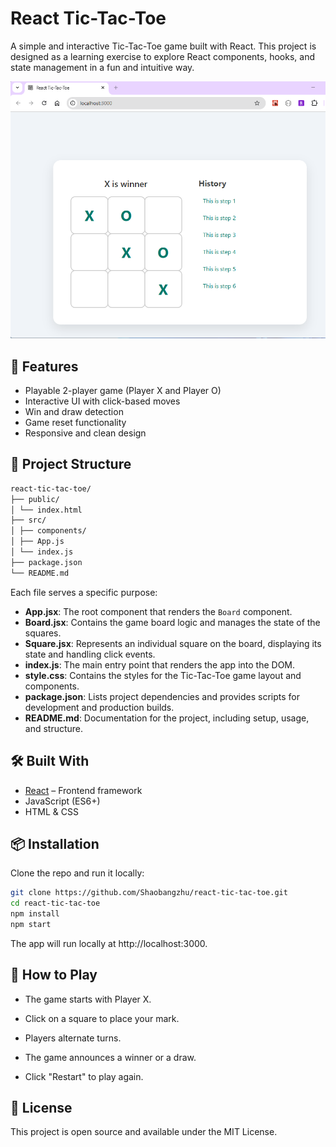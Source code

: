 # React Tic-Tac-Toe

A simple and interactive Tic-Tac-Toe game built with React. This project is designed as a learning exercise to explore React components, hooks, and state management in a fun and intuitive way.

![tic-tac-toe-preview](./public/preview.png)

## 🧩 Features

- Playable 2-player game (Player X and Player O)
- Interactive UI with click-based moves
- Win and draw detection
- Game reset functionality
- Responsive and clean design

## 📁 Project Structure

```bash
react-tic-tac-toe/
├── public/
│ └── index.html
├── src/
│ ├── components/
│ ├── App.js
│ └── index.js
├── package.json
└── README.md
```
Each file serves a specific purpose:
- **App.jsx**: The root component that renders the `Board` component.
- **Board.jsx**: Contains the game board logic and manages the state of the squares.
- **Square.jsx**: Represents an individual square on the board, displaying its state and handling click events.
- **index.js**: The main entry point that renders the app into the DOM.
- **style.css**: Contains the styles for the Tic-Tac-Toe game layout and components.
- **package.json**: Lists project dependencies and provides scripts for development and production builds.
- **README.md**: Documentation for the project, including setup, usage, and structure.

## 🛠️ Built With

- [React](https://reactjs.org/) – Frontend framework
- JavaScript (ES6+)
- HTML & CSS

## 📦 Installation

Clone the repo and run it locally:

```bash
git clone https://github.com/Shaobangzhu/react-tic-tac-toe.git
cd react-tic-tac-toe
npm install
npm start
```

The app will run locally at http://localhost:3000.

## 🧪 How to Play

- The game starts with Player X.

- Click on a square to place your mark.

- Players alternate turns.

- The game announces a winner or a draw.

- Click "Restart" to play again.

## 📄 License
This project is open source and available under the MIT License.